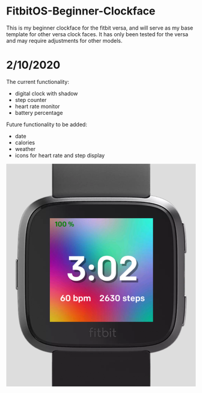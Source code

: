# FitbitOS-Beginner-Clockface
This is my beginner clockface for the fitbit versa, and will serve as my base template for other versa clock faces. 
It has only been tested for the versa and may require adjustments for other models.

# 2/10/2020

The current functionality:
  - digital clock with shadow
  - step counter
  - heart rate monitor
  - battery percentage
  
Future functionality to be added:
  - date
  - calories
  - weather
  - icons for heart rate and step display
  
![](/beginnerclock.png)
